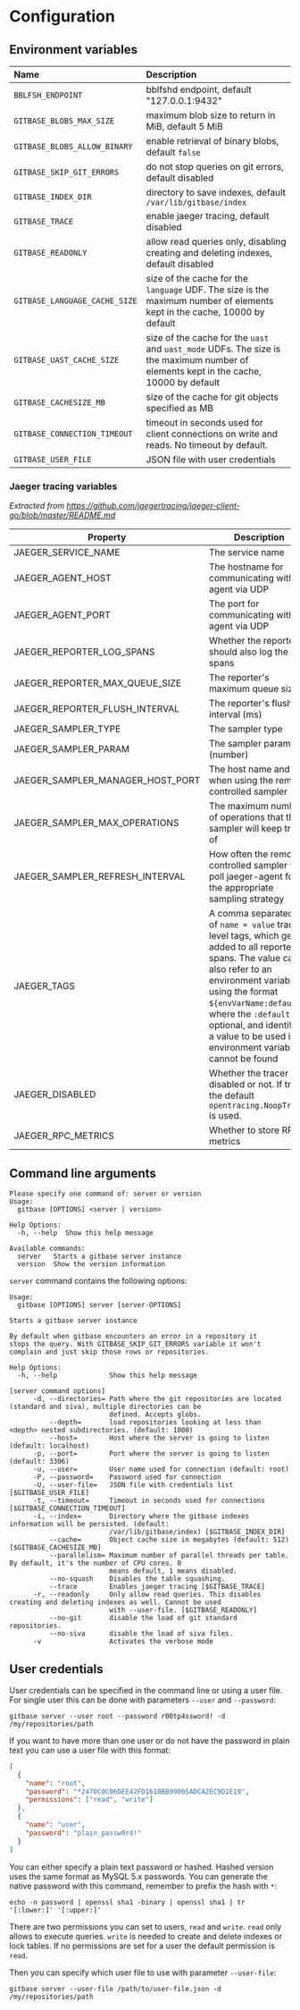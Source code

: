 # Configuration

## Environment variables

| Name                         | Description                                                                        |
|:-----------------------------|:-----------------------------------------------------------------------------------|
| `BBLFSH_ENDPOINT`            | bblfshd endpoint, default "127.0.0.1:9432"                                         |
| `GITBASE_BLOBS_MAX_SIZE`     | maximum blob size to return in MiB, default 5 MiB                                  |
| `GITBASE_BLOBS_ALLOW_BINARY` | enable retrieval of binary blobs, default `false`                                  |
| `GITBASE_SKIP_GIT_ERRORS`    | do not stop queries on git errors, default disabled                                |
| `GITBASE_INDEX_DIR`          | directory to save indexes, default `/var/lib/gitbase/index`                        |
| `GITBASE_TRACE`              | enable jaeger tracing, default disabled                                            |
| `GITBASE_READONLY`           | allow read queries only, disabling creating and deleting indexes, default disabled |
| `GITBASE_LANGUAGE_CACHE_SIZE`| size of the cache for the `language` UDF. The size is the maximum number of elements kept in the cache, 10000 by default |
| `GITBASE_UAST_CACHE_SIZE`    | size of the cache for the `uast` and `uast_mode` UDFs. The size is the maximum number of elements kept in the cache, 10000 by default |
| `GITBASE_CACHESIZE_MB`       | size of the cache for git objects specified as MB                                  |
| `GITBASE_CONNECTION_TIMEOUT` | timeout in seconds used for client connections on write and reads. No timeout by default.     |
| `GITBASE_USER_FILE`          | JSON file with user credentials                                                    |

### Jaeger tracing variables

*Extracted from https://github.com/jaegertracing/jaeger-client-go/blob/master/README.md*

Property| Description
--- | ---
JAEGER_SERVICE_NAME | The service name
JAEGER_AGENT_HOST | The hostname for communicating with agent via UDP
JAEGER_AGENT_PORT | The port for communicating with agent via UDP
JAEGER_REPORTER_LOG_SPANS | Whether the reporter should also log the spans
JAEGER_REPORTER_MAX_QUEUE_SIZE | The reporter's maximum queue size
JAEGER_REPORTER_FLUSH_INTERVAL | The reporter's flush interval (ms)
JAEGER_SAMPLER_TYPE | The sampler type
JAEGER_SAMPLER_PARAM | The sampler parameter (number)
JAEGER_SAMPLER_MANAGER_HOST_PORT | The host name and port when using the remote controlled sampler
JAEGER_SAMPLER_MAX_OPERATIONS | The maximum number of operations that the sampler will keep track of
JAEGER_SAMPLER_REFRESH_INTERVAL | How often the remotely controlled sampler will poll jaeger-agent for the appropriate sampling strategy
JAEGER_TAGS | A comma separated list of `name = value` tracer level tags, which get added to all reported spans. The value can also refer to an environment variable using the format `${envVarName:default}`, where the `:default` is optional, and identifies a value to be used if the environment variable cannot be found
JAEGER_DISABLED | Whether the tracer is disabled or not. If true, the default `opentracing.NoopTracer` is used.
JAEGER_RPC_METRICS | Whether to store RPC metrics

## Command line arguments

```
Please specify one command of: server or version
Usage:
  gitbase [OPTIONS] <server | version>

Help Options:
  -h, --help  Show this help message

Available commands:
  server   Starts a gitbase server instance
  version  Show the version information
```

`server` command contains the following options:

```
Usage:
  gitbase [OPTIONS] server [server-OPTIONS]

Starts a gitbase server instance

By default when gitbase encounters an error in a repository it
stops the query. With GITBASE_SKIP_GIT_ERRORS variable it won't
complain and just skip those rows or repositories.

Help Options:
  -h, --help             Show this help message

[server command options]
      -d, --directories= Path where the git repositories are located (standard and siva), multiple directories can be
                         defined. Accepts globs.
          --depth=       load repositories looking at less than <depth> nested subdirectories. (default: 1000)
          --host=        Host where the server is going to listen (default: localhost)
      -p, --port=        Port where the server is going to listen (default: 3306)
      -u, --user=        User name used for connection (default: root)
      -P, --password=    Password used for connection
      -U, --user-file=   JSON file with credentials list [$GITBASE_USER_FILE]
      -t, --timeout=     Timeout in seconds used for connections [$GITBASE_CONNECTION_TIMEOUT]
      -i, --index=       Directory where the gitbase indexes information will be persisted. (default:
                         /var/lib/gitbase/index) [$GITBASE_INDEX_DIR]
          --cache=       Object cache size in megabytes (default: 512) [$GITBASE_CACHESIZE_MB]
          --parallelism= Maximum number of parallel threads per table. By default, it's the number of CPU cores. 0
                         means default, 1 means disabled.
          --no-squash    Disables the table squashing.
          --trace        Enables jaeger tracing [$GITBASE_TRACE]
      -r, --readonly     Only allow read queries. This disables creating and deleting indexes as well. Cannot be used
                         with --user-file. [$GITBASE_READONLY]
          --no-git       disable the load of git standard repositories.
          --no-siva      disable the load of siva files.
      -v                 Activates the verbose mode

```
## User credentials

User credentials can be specified in the command line or using a user file. For single user this can be done with parameters `--user` and `--password`:

```
gitbase server --user root --password r00tp4ssword! -d /my/repositories/path
```

If you want to have more than one user or do not have the password in plain text you can use a user file with this format:

```json
[
  {
    "name": "root",
    "password": "*2470C0C06DEE42FD1618BB99005ADCA2EC9D1E19",
    "permissions": ["read", "write"]
  },
  {
    "name": "user",
    "password": "plain_passw0rd!"
  }
]
```

You can either specify a plain text password or hashed. Hashed version uses the same format as MySQL 5.x passwords. You can generate the native password with this command, remember to prefix the hash with `*`:

```
echo -n password | openssl sha1 -binary | openssl sha1 | tr '[:lower:]' '[:upper:]'
```

There are two permissions you can set to users, `read` and `write`. `read` only allows to execute queries. `write` is needed to create and delete indexes or lock tables. If no permissions are set for a user the default permission is `read`.

Then you can specify which user file to use with parameter `--user-file`:

```
gitbase server --user-file /path/to/user-file.json -d /my/repositories/path
```

